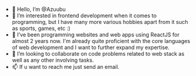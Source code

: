 - 👋 Hello, I’m @Azuubu
- 👀 I’m interested in frontend development when it comes to programming, but I have many more various hobbies apart from it such as sports, games, etc :) 
- 🌱 I’ve been programming websites and web apps using ReactJS for almost 2 years now. I'm already quite proficient with the core languages of web development and I want to further expand my expertise.
- 💞️ I’m looking to collaborate on code problems related to web stack as well as any other involving tasks.
- 📫 If u want to reach me just send an email.

<!---
Azuubu/Azuubu is a ✨ special ✨ repository because its `README.md` (this file) appears on your GitHub profile.
You can click the Preview link to take a look at your changes.
--->
